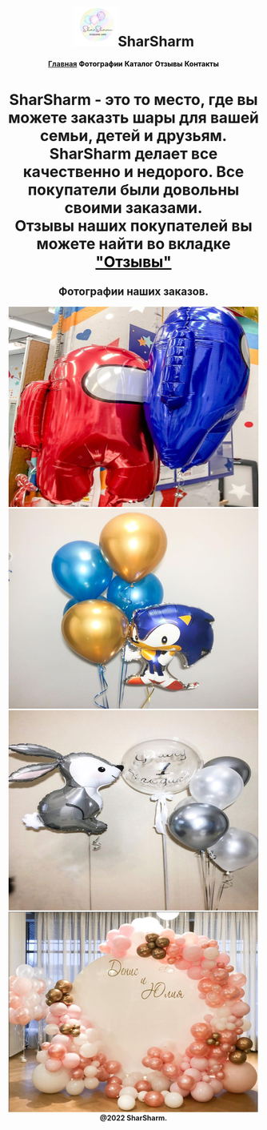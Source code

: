 <!DOCTYPE html>
<html>
<head>
      <meta charset="utf-8" />
      <title>Главная</title>
    <link rel="stylesheet" href="style.css">
</head>
<body>
<h1>
    <style='font-size:100px'><center><img src="./SharSharm/photo/ph/Снимок%20экрана%202022-01-12%20153510.png" width="90px">SharSharm</center></style>
</h1>
<p>
    <b><center><ins>Главная</ins></b>
    <b> <a href="./SharSharm/photo.html" style="color: black;text-decoration: none">Фотографии</a></b>
    <b> <a href="./SharSharm/catalog.html" style="color: black;text-decoration: none">Каталог</a></b>
    <b><a href="./SharSharm/descript.html" style="color: black;text-decoration: none">Отзывы</b>
    <b><a href="./SharSharm/contacts.html" style="color: black;text-decoration: none">Контакты</a></b>
    </center>
</p>
    <div class="line"></div>
<p><br>
     <center> <b> <a style="font-size: 30px" <center>SharSharm - это то место, где вы можете заказть шары для вашей семьи, детей и друзьям.<br>
        SharSharm делает все качественно и недорого. Все покупатели были довольны своими заказами.<br>
    Отзывы наших покупателей вы можете найти во вкладке <a href="./SharSharm/descript.html" style="color: black; font-size: 30px">"Отзывы"</a>
    </p>
<div class="line"></div>
<h2><b>Фотографии наших заказов.</b></h2>
<img src="./SharSharm/photo/amongus.png" width="500" height="400">
<img src="./SharSharm/photo/sonik.png" width="500" height="400">
<img src="./SharSharm/photo/bunny.png" width="500" height="400">
<img src="./SharSharm/photo/wedding.png" width="500" height="400">
<div class="line"></div>
@2022 SharSharm.
</body>
</html>
